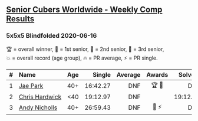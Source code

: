 <style>table {white-space: nowrap;}</style>

## [Senior Cubers Worldwide - Weekly Comp Results](/scw-comp/results/)
### 5x5x5 Blindfolded 2020-06-16

<span style="white-space: nowrap;">🏆 = overall winner</span>, <span style="white-space: nowrap;">🥇 = 1st senior</span>, <span style="white-space: nowrap;">🥈 = 2nd senior</span>, <span style="white-space: nowrap;">🥉 = 3rd senior</span>, <span style="white-space: nowrap;">💥 = overall record (age group)</span>, <span style="white-space: nowrap;">🔥 = PR average</span>, <span style="white-space: nowrap;">⚡ = PR single</span>.

| # | Name | Age | Single | Average | Awards | Solve 1 | Solve 2 | Solve 3 | Video |
| :--: | :-- | :--: | --: | --: | :--: | --: | --: | --: | :-- |
| 1 | [Jae Park](../../persons/jae_park/555bf.md) | 40+ | 16:42.27 | DNF | 🏆 🥇 | DNF | DNF | 16:42.27 | [Desktop](https://www.facebook.com/events/208176410240808/permalink/209074773484305) / [Mobile](https://m.facebook.com/events/208176410240808?view=permalink&id=209074773484305) |
| 2 | [Chris Hardwick](../../persons/chris_hardwick/555bf.md) | <40 | 19:12.97 | DNF |  | 19:12.97 | DNS | DNS | [Desktop](https://www.facebook.com/events/208176410240808/permalink/210568120001637) / [Mobile](https://m.facebook.com/events/208176410240808?view=permalink&id=210568120001637) |
| 3 | [Andy Nicholls](../../persons/andy_nicholls/555bf.md) | 40+ | 26:59.43 | DNF | 🥈 ⚡ | DNF | DNF | 26:59.43 | [Desktop](https://www.facebook.com/events/208176410240808/permalink/210968409961608) / [Mobile](https://m.facebook.com/events/208176410240808?view=permalink&id=210968409961608) |

<!-- Global site tag (gtag.js) - Google Analytics -->
<script async src="https://www.googletagmanager.com/gtag/js?id=UA-86348435-3"></script>
<script>window.dataLayer = window.dataLayer || []; function gtag() {dataLayer.push(arguments);} gtag('js', new Date()); gtag('config', 'UA-86348435-3');</script>
